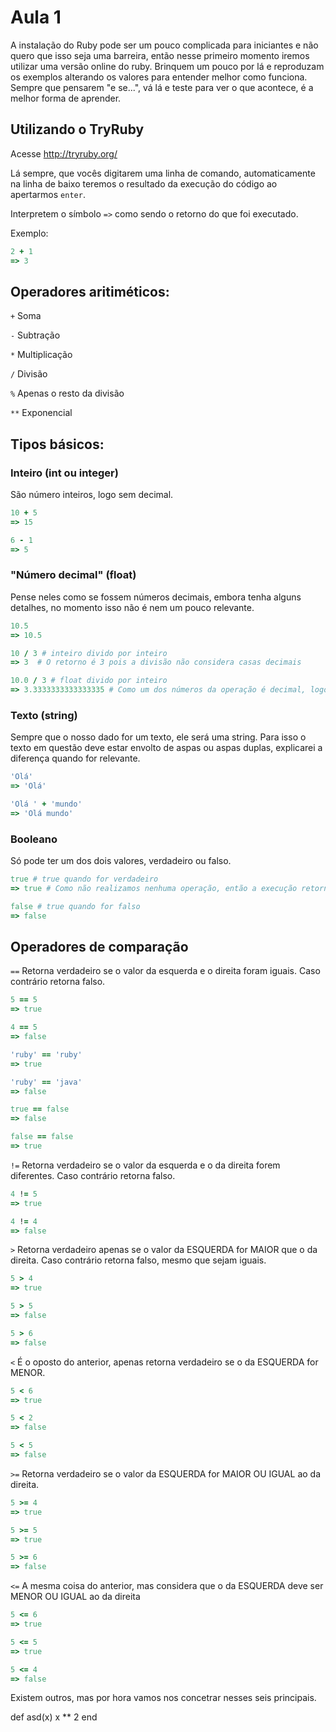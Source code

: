 # Aula 1

A instalação do Ruby pode ser um pouco complicada para iniciantes e não quero que isso seja uma barreira, então nesse primeiro momento iremos utilizar uma versão online do ruby.
Brinquem um pouco por lá e reproduzam os exemplos alterando os valores para entender melhor como funciona. Sempre que pensarem "e se...", vá lá e teste para ver o que acontece, é a melhor forma de aprender.

## Utilizando o TryRuby

Acesse http://tryruby.org/

Lá sempre, que vocês digitarem uma linha de comando, automaticamente na linha de baixo teremos o resultado da execução do código ao apertarmos `enter`.

Interpretem o símbolo `=>` como sendo o retorno do que foi executado.

Exemplo:
```ruby
2 + 1
=> 3
```

## Operadores aritiméticos:
`+` Soma

`-` Subtração

`*` Multiplicação

`/` Divisão

`%` Apenas o resto da divisão

`**` Exponencial

## Tipos básicos:

### Inteiro (int ou integer)
São número inteiros, logo sem decimal.
```ruby
10 + 5
=> 15
```

```ruby
6 - 1
=> 5
```

### "Número decimal" (float)
Pense neles como se fossem números decimais, embora tenha alguns detalhes, no momento isso não é nem um pouco relevante.

```ruby
10.5
=> 10.5
```

```ruby
10 / 3 # inteiro divido por inteiro
=> 3  # O retorno é 3 pois a divisão não considera casas decimais
```

```ruby
10.0 / 3 # float divido por inteiro
=> 3.3333333333333335 # Como um dos números da operação é decimal, logo o resultado é decimal também
```

### Texto (string)
Sempre que o nosso dado for um texto, ele será uma string. Para isso o texto em questão deve estar envolto de aspas ou aspas duplas, explicarei a diferença quando for relevante.

```ruby
'Olá'
=> 'Olá'
```
```ruby
'Olá ' + 'mundo'
=> 'Olá mundo'
```

### Booleano
Só pode ter um dos dois valores, verdadeiro ou falso.

```ruby
true # true quando for verdadeiro
=> true # Como não realizamos nenhuma operação, então a execução retorna o seu próprio valor.
```

```ruby
false # true quando for falso
=> false
```

## Operadores de comparação

`==` Retorna verdadeiro se o valor da esquerda e o direita foram iguais. Caso contrário retorna falso.

```ruby
5 == 5
=> true
```

```ruby
4 == 5
=> false
```

```ruby
'ruby' == 'ruby'
=> true
```

```ruby
'ruby' == 'java'
=> false
```

```ruby
true == false
=> false
```

```ruby
false == false
=> true
```


`!=` Retorna verdadeiro se o valor da esquerda e o da direita forem diferentes. Caso contrário retorna falso.

```ruby
4 != 5
=> true
```

```ruby
4 != 4
=> false
```

`>` Retorna verdadeiro apenas se o valor da ESQUERDA for MAIOR que o da direita. Caso contrário retorna falso, mesmo que sejam iguais.

```ruby
5 > 4
=> true
```

```ruby
5 > 5
=> false
```

```ruby
5 > 6
=> false
```

`<` É o oposto do anterior, apenas retorna verdadeiro se o da ESQUERDA for MENOR.

```ruby
5 < 6
=> true
```

```ruby
5 < 2
=> false
```

```ruby
5 < 5
=> false
```

`>=` Retorna verdadeiro se o valor da ESQUERDA for MAIOR OU IGUAL ao da direita.

```ruby
5 >= 4
=> true
```

```ruby
5 >= 5
=> true
```

```ruby
5 >= 6
=> false
```

`<=` A mesma coisa do anterior, mas considera que o da ESQUERDA deve ser MENOR OU IGUAL ao da direita

```ruby
5 <= 6
=> true
```

```ruby
5 <= 5
=> true
```

```ruby
5 <= 4
=> false
```

Existem outros, mas por hora vamos nos concetrar nesses seis principais.

def asd(x)
x ** 2
end

